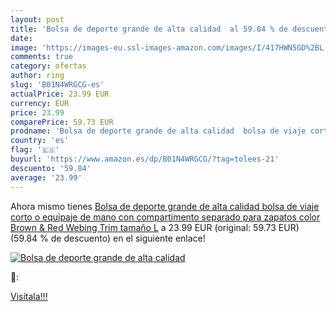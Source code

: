 ```yaml
---
layout: post
title: 'Bolsa de deporte grande de alta calidad  al 59.84 % de descuento'
date: 
image: 'https://images-eu.ssl-images-amazon.com/images/I/417HWN5GD%2BL._SL200_.jpg'
comments: true
category: ofertas
author: ring
slug: 'B01N4WRGCG-es'
actualPrice: 23.99 EUR
currency: EUR
price: 23.99
comparePrice: 59.73 EUR
prodname: 'Bolsa de deporte grande de alta calidad  bolsa de viaje corto o equipaje de mano  con compartimento separado para zapatos  color Brown & Red Webing Trim  tamaño L'
country: 'es'
flag: '🇪🇸'
buyurl: 'https://www.amazon.es/dp/B01N4WRGCG/?tag=tolees-21'
descuento: '59.84'
average: '23.99'
---
```


Ahora mismo tienes [Bolsa de deporte grande de alta calidad  bolsa de viaje corto o equipaje de mano  con compartimento separado para zapatos  color Brown & Red Webing Trim  tamaño L](https://www.amazon.es/dp/B01N4WRGCG/?tag=tolees-21) a 23.99 EUR (original: 59.73 EUR) (59.84 %  de descuento) en el siguiente enlace!

[![Bolsa de deporte grande de alta calidad ](https://images-eu.ssl-images-amazon.com/images/I/417HWN5GD%2BL._SL200_.jpg)](https://www.amazon.es/dp/B01N4WRGCG/?tag=tolees-21)

🔎:


[Visítala!!!](https://www.amazon.es/dp/B01N4WRGCG/?tag=tolees-21)
